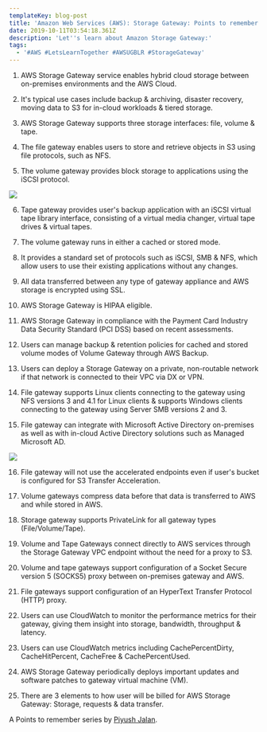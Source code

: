 ```yaml
---
templateKey: blog-post
title: 'Amazon Web Services (AWS): Storage Gateway: Points to remember'
date: 2019-10-11T03:54:18.361Z
description: 'Let''s learn about Amazon Storage Gateway:'
tags:
  - '#AWS #LetsLearnTogether #AWSUGBLR #StorageGateway'
---
```

1. AWS Storage Gateway service enables hybrid cloud storage between on-premises environments and the AWS Cloud.

2. It's typical use cases include backup & archiving, disaster recovery, moving data to S3 for in-cloud workloads & tiered storage.

3. AWS Storage Gateway supports three storage interfaces: file, volume & tape.

4. The file gateway enables users to store and retrieve objects in S3 using file protocols, such as NFS.

5. The volume gateway provides block storage to applications using the iSCSI protocol.

![](/img/aws-storage-gateway-cached-diagram.png)

6. Tape gateway provides user's backup application with an iSCSI virtual tape library interface, consisting of a virtual media changer, virtual tape drives & virtual tapes.

7. The volume gateway runs in either a cached or stored mode.

8. It provides a standard set of protocols such as iSCSI, SMB & NFS, which allow users to use their existing applications without any changes.

9. All data transferred between any type of gateway appliance and AWS storage is encrypted using SSL.

10. AWS Storage Gateway is HIPAA eligible.

11. AWS Storage Gateway in compliance with the Payment Card Industry Data Security Standard (PCI DSS) based on recent assessments.

12. Users can manage backup & retention policies for cached and stored volume modes of Volume Gateway through AWS Backup.

13. Users can deploy a Storage Gateway on a private, non-routable network if that network is connected to their VPC via DX or VPN.

14. File gateway supports Linux clients connecting to the gateway using NFS versions 3 and 4.1 for Linux clients & supports Windows clients connecting to the gateway using Server SMB versions 2 and 3.

15. File gateway can integrate with Microsoft Active Directory on-premises as well as with in-cloud Active Directory solutions such as Managed Microsoft AD.

![](/img/gateway-vtl-architecture2-diagram.png)

16. File gateway will not use the accelerated endpoints even if user's bucket is configured for S3 Transfer Acceleration.

17. Volume gateways compress data before that data is transferred to AWS and while stored in AWS.

18. Storage gateway supports PrivateLink for all gateway types (File/Volume/Tape).

19. Volume and Tape Gateways connect directly to AWS services through the Storage Gateway VPC endpoint without the need for a proxy to S3.

20. Volume and tape gateways support configuration of a Socket Secure version 5 (SOCKS5) proxy between on-premises gateway and AWS.

21. File gateways support configuration of an HyperText Transfer Protocol (HTTP) proxy.

22. Users can use CloudWatch to monitor the performance metrics for their gateway, giving them insight into storage, bandwidth, throughput & latency.

23. Users can use CloudWatch metrics including CachePercentDirty, CacheHitPercent, CacheFree & CachePercentUsed.

24. AWS Storage Gateway periodically deploys important updates and software patches to gateway virtual machine (VM).

25. There are 3 elements to how user will be billed for AWS Storage Gateway: Storage, requests & data transfer.

A Points to remember series by [Piyush Jalan](https://www.linkedin.com/in/piyush-jalan/).
